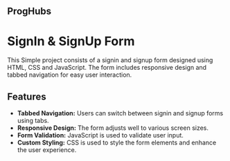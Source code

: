 ## ProgHubs 
# SignIn & SignUp Form

This Simple project consists of a signin and signup form designed using HTML, CSS and JavaScript. The form includes responsive design and tabbed navigation for easy user interaction.

## Features
- **Tabbed Navigation:** Users can switch between signin and signup forms using tabs.
- **Responsive Design:** The form adjusts well to various screen sizes.
- **Form Validation:** JavaScript is used to validate user input.
- **Custom Styling:** CSS is used to style the form elements and enhance the user experience.

